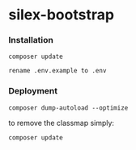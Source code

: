 # silex-bootstrap


### Installation

```
composer update
```

```
rename .env.example to .env
```

### Deployment

```
composer dump-autoload --optimize
```

to remove the classmap simply:

```
composer update
```
